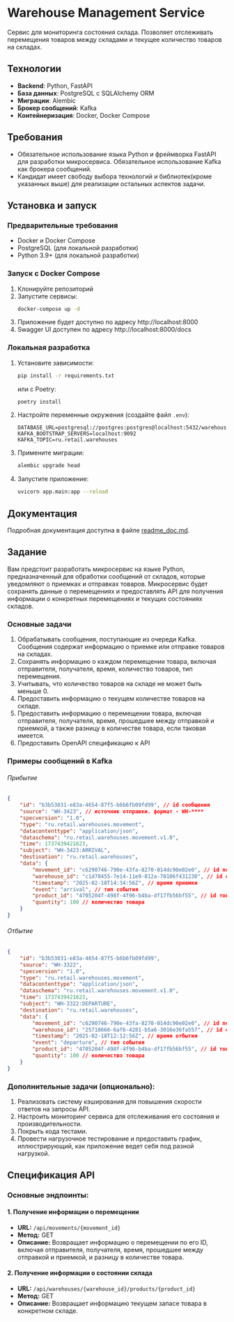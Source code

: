 # Warehouse Management Service

Сервис для мониторинга состояния склада. Позволяет отслеживать перемещения товаров между складами и текущее количество товаров на складах.

## Технологии

- **Backend**: Python, FastAPI
- **База данных**: PostgreSQL с SQLAlchemy ORM
- **Миграции**: Alembic
- **Брокер сообщений**: Kafka
- **Контейнеризация**: Docker, Docker Compose

## Требования

- Обязательное использование языка Python и фреймворка FastAPI для разработки микросервиса. Обязательное использование Kafka как брокера сообщений.
- Кандидат имеет свободу выбора технологий и библиотек(кроме указанных выше) для реализации остальных аспектов задачи.

## Установка и запуск

### Предварительные требования

- Docker и Docker Compose
- PostgreSQL (для локальной разработки)
- Python 3.9+ (для локальной разработки)

### Запуск с Docker Compose

1. Клонируйте репозиторий
2. Запустите сервисы:
   ```bash
   docker-compose up -d
   ```
3. Приложение будет доступно по адресу http://localhost:8000
4. Swagger UI доступен по адресу http://localhost:8000/docs

### Локальная разработка

1. Установите зависимости:
   ```bash
   pip install -r requirements.txt
   ```
   или с Poetry:
   ```bash
   poetry install
   ```

2. Настройте переменные окружения (создайте файл `.env`):
   ```
   DATABASE_URL=postgresql://postgres:postgres@localhost:5432/warehouse
   KAFKA_BOOTSTRAP_SERVERS=localhost:9092
   KAFKA_TOPIC=ru.retail.warehouses
   ```

3. Примените миграции:
   ```bash
   alembic upgrade head
   ```

4. Запустите приложение:
   ```bash
   uvicorn app.main:app --reload
   ```

## Документация

Подробная документация доступна в файле [readme_doc.md](readme_doc.md).

## Задание

Вам предстоит разработать микросервис на языке Python, предназначенный для обработки сообщений от складов, которые уведомляют о приемках и отправках товаров. 
Микросервис будет сохранять данные о перемещениях и предоставлять API для получения информации о конкретных перемещениях и текущих состояниях складов.

### Основные задачи

1. Обрабатывать сообщения, поступающие из очереди Kafka. Сообщения содержат информацию о приемке или отправке товаров на складах.
2. Сохранять информацию о каждом перемещении товара, включая отправителя, получателя, время, количество товаров, тип перемещения.
3. Учитывать, что количество товаров на складе не может быть меньше 0.
4. Предоставить информацию о текущем количестве товаров на складе.
5. Предоставить информацию о  перемещении товара, включая отправителя, получателя, время, прошедшее между отправкой и приемкой, а также разницу в количестве товара, если таковая имеется.
6. Предоставить OpenAPI спецификацию к API

### Примеры сообщений в Kafka
###### Прибытие
```json
{
    "id": "b3b53031-e83a-4654-87f5-b6b6fb09fd99", // id сообщения
    "source": "WH-3423", // источник отправки. формат - WH-****
    "specversion": "1.0",
    "type": "ru.retail.warehouses.movement", 
    "datacontenttype": "application/json",
    "dataschema": "ru.retail.warehouses.movement.v1.0",
    "time": 1737439421623,
    "subject": "WH-3423:ARRIVAL",
    "destination": "ru.retail.warehouses",
    "data": {
        "movement_id": "c6290746-790e-43fa-8270-014dc90e02e0", // id перемещения. Одинаковое для отправки/приемки
        "warehouse_id": "c1d70455-7e14-11e9-812a-70106f431230", // id склада
        "timestamp": "2025-02-18T14:34:56Z", // время приемки
        "event": "arrival", // тип события
        "product_id": "4705204f-498f-4f96-b4ba-df17fb56bf55", // id товара
        "quantity": 100 // количество товара
    }
}
```
###### Отбытие
```json
{
    "id": "b3b53031-e83a-4654-87f5-b6b6fb09fd99", 
    "source": "WH-3322",
    "specversion": "1.0",
    "type": "ru.retail.warehouses.movement", 
    "datacontenttype": "application/json",
    "dataschema": "ru.retail.warehouses.movement.v1.0",
    "time": 1737439421623,
    "subject": "WH-3322:DEPARTURE",
    "destination": "ru.retail.warehouses",
    "data": {
        "movement_id": "c6290746-790e-43fa-8270-014dc90e02e0", // id перемещения. Одинаковое для отправки/приемки
        "warehouse_id": "25718666-6af6-4281-b5a6-3016e36fa557", // id склада
        "timestamp": "2025-02-18T12:12:56Z", // время отбытия
        "event": "departure", // тип события
        "product_id": "4705204f-498f-4f96-b4ba-df17fb56bf55", // id товара
        "quantity": 100 // количество товара
    }
}
```

### Дополнительные задачи (опционально):

1. Реализовать систему кэширования для повышения скорости ответов на запросы API.
2. Настроить мониторинг сервиса для отслеживания его состояния и производительности.
3. Покрыть кода тестами.
4. Провести нагрузочное тестирование и предоставить график, иллюстрирующий, как приложение ведет себя под разной нагрузкой.


## Спецификация API

### Основные эндпоинты:

#### 1. Получение информации о перемещении

- **URL:** `/api/movements/{movement_id}`
- **Метод:** GET
- **Описание:** Возвращает информацию о перемещении по его ID, включая отправителя, получателя, время, прошедшее между отправкой и приемкой, и разницу в количестве товара.

#### 2. Получение информации о состоянии склада

- **URL:** `/api/warehouses/{warehouse_id}/products/{product_id}`
- **Метод:** GET
- **Описание:** Возвращает информацию текущем запасе товара в конкретном складе.
